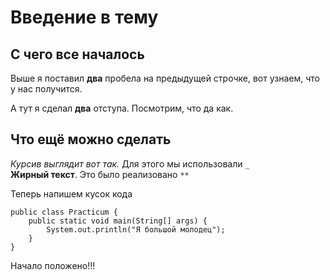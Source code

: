 # Введение в тему


## С чего все началось  
Выше я поставил **два** пробела на предыдущей строчке, вот узнаем, что у нас получится.

А тут я сделал **два** отступа. Посмотрим, что да как.


## Что ещё можно сделать


_Курсив выглядит вот так._ Для этого мы использовали `_`  
**Жирный текст**. Это было реализовано `**`

Теперь напишем кусок кода 
```
public class Practicum {
    public static void main(String[] args) {
        System.out.println("Я большой молодец");
    }
}
```

Начало положено!!!


